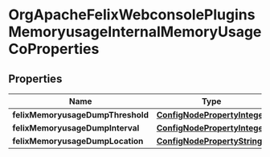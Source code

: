 
# OrgApacheFelixWebconsolePluginsMemoryusageInternalMemoryUsageCoProperties

## Properties
Name | Type | Description | Notes
------------ | ------------- | ------------- | -------------
**felixMemoryusageDumpThreshold** | [**ConfigNodePropertyInteger**](ConfigNodePropertyInteger.md) |  |  [optional]
**felixMemoryusageDumpInterval** | [**ConfigNodePropertyInteger**](ConfigNodePropertyInteger.md) |  |  [optional]
**felixMemoryusageDumpLocation** | [**ConfigNodePropertyString**](ConfigNodePropertyString.md) |  |  [optional]



